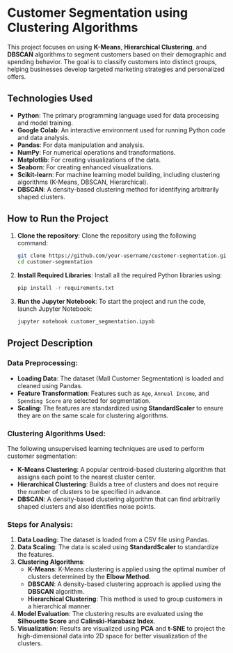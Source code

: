 # Customer Segmentation using Clustering Algorithms
This project focuses on using **K-Means**, **Hierarchical Clustering**, and **DBSCAN** algorithms to segment customers based on their demographic and spending behavior. The goal is to classify customers into distinct groups, helping businesses develop targeted marketing strategies and personalized offers.

## Technologies Used

- **Python**: The primary programming language used for data processing and model training.
- **Google Colab**: An interactive environment used for running Python code and data analysis.
- **Pandas**: For data manipulation and analysis.
- **NumPy**: For numerical operations and transformations.
- **Matplotlib**: For creating visualizations of the data.
- **Seaborn**: For creating enhanced visualizations.
- **Scikit-learn**: For machine learning model building, including clustering algorithms (K-Means, DBSCAN, Hierarchical).
- **DBSCAN**: A density-based clustering method for identifying arbitrarily shaped clusters.

## How to Run the Project

1. **Clone the repository**:
Clone the repository using the following command:
    ```bash
    git clone https://github.com/your-username/customer-segmentation.git
    cd customer-segmentation


2. **Install Required Libraries**:
Install all the required Python libraries using:
    ```bash
    pip install -r requirements.txt


3. **Run the Jupyter Notebook**:
To start the project and run the code, launch Jupyter Notebook:
    ```bash
    jupyter notebook customer_segmentation.ipynb


## Project Description

### Data Preprocessing:
- **Loading Data**: The dataset (Mall Customer Segmentation) is loaded and cleaned using Pandas.
- **Feature Transformation**: Features such as `Age`, `Annual Income`, and `Spending Score` are selected for segmentation.
- **Scaling**: The features are standardized using **StandardScaler** to ensure they are on the same scale for clustering algorithms.

### Clustering Algorithms Used:
The following unsupervised learning techniques are used to perform customer segmentation:
- **K-Means Clustering**: A popular centroid-based clustering algorithm that assigns each point to the nearest cluster center.
- **Hierarchical Clustering**: Builds a tree of clusters and does not require the number of clusters to be specified in advance.
- **DBSCAN**: A density-based clustering algorithm that can find arbitrarily shaped clusters and also identifies noise points.

### Steps for Analysis:
1. **Data Loading**: The dataset is loaded from a CSV file using Pandas.
2. **Data Scaling**: The data is scaled using **StandardScaler** to standardize the features.
3. **Clustering Algorithms**:
   - **K-Means**: K-Means clustering is applied using the optimal number of clusters determined by the **Elbow Method**.
   - **DBSCAN**: A density-based clustering approach is applied using the **DBSCAN** algorithm.
   - **Hierarchical Clustering**: This method is used to group customers in a hierarchical manner.
4. **Model Evaluation**: The clustering results are evaluated using the **Silhouette Score** and **Calinski-Harabasz Index**.
5. **Visualization**: Results are visualized using **PCA** and **t-SNE** to project the high-dimensional data into 2D space for better visualization of the clusters.
